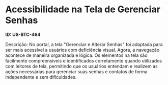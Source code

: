 # Acessibilidade na Tela de Gerenciar Senhas

**ID: US-BTC-464**

Descrição: No portal, a tela "Gerenciar e Alterar Senhas" foi adaptada para ser mais acessível a usuários com deficiência visual. Agora, a navegação acontece de maneira organizada e lógica. Os elementos na tela são facilmente compreensíveis e identificados corretamente quando utilizados com leitores de tela, permitindo que os usuários entendam e realizem as ações necessárias para gerenciar suas senhas e contatos de forma independente e sem dificuldades.
